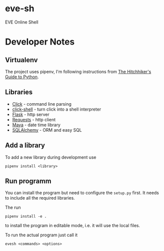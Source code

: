# eve-sh
EVE Online Shell

# Developer Notes
## Virtualenv
The project uses pipenv, I'm following instructions from
[The Hitchhiker's Guide to Python](http://docs.python-guide.org/en/latest/dev/virtualenvs/).

## Libraries
* [Click](https://click.pocoo.org/) - command line parsing
* [click-shell](http://click-shell.readthedocs.io/) - turn click into a shell interpreter
* [Flask](http://flask.pocoo.org/) - http server 
* [Requests](http://docs.python-requests.org/en/master/) - http client
* [Maya](https://github.com/kennethreitz/maya) - date time library
* [SQLAlchemy](https://www.sqlalchemy.org/) - ORM and easy SQL

## Add a library
To add a new library during development use

    pipenv install <library>

## Run programm
You can install the program but need to configure the `setup.py` first. It
needs to include all the required libraries.

The run

    pipenv install -e .
    
to install the program in editable mode, i.e. it will use the local files.

To run the actual program just call it

    evesh <commands> <options>
